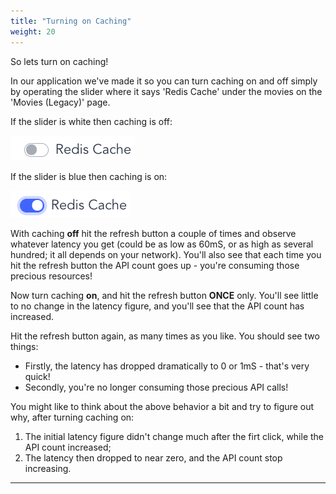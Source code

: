 ```yaml
---
title: "Turning on Caching"
weight: 20
---
```

So lets turn on caching!

In our application we've made it so you can turn caching on and off simply by operating the slider where it says 'Redis Cache' under the movies on the 'Movies (Legacy)' page.

If the slider is white then caching is off:

![caching-off]

If the slider is blue then caching is on:

![caching-on]

With caching **off** hit the refresh button a couple of times and observe whatever latency you get (could be as low as 60mS, or as high as several hundred; it all depends on your network). You'll also see that each time you hit the refresh button the API count goes up - you're consuming those precious resources!

Now turn caching **on**, and hit the refresh button **ONCE** only. You'll see little to no change in the latency figure, and you'll see that the API count has increased. 

Hit the refresh button again, as many times as you like. You should see two things:

* Firstly, the latency has dropped dramatically to 0 or 1mS - that's very quick!
* Secondly, you're no longer consuming those precious API calls!


You might like to think about the above behavior a bit and try to figure out why, after turning caching on:

1. The initial latency figure didn't change much after the firt click, while the API count increased;
2. The latency then dropped to near zero, and the API count stop increasing.

----------
[caching-off]: caching-off.png
[caching-on]: caching-on.png

